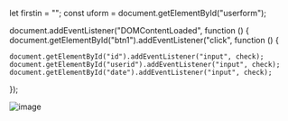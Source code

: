 let firstin = "";
const uform = document.getElementById("userform");

document.addEventListener("DOMContentLoaded", function () {
  document.getElementById("btn1").addEventListener("click", function () {

    document.getElementById("id").addEventListener("input", check);
    document.getElementById("userid").addEventListener("input", check);
    document.getElementById("date").addEventListener("input", check);
  });

![image](https://github.com/user-attachments/assets/b5d805dd-853b-4769-95c1-fb04eab9af70)

